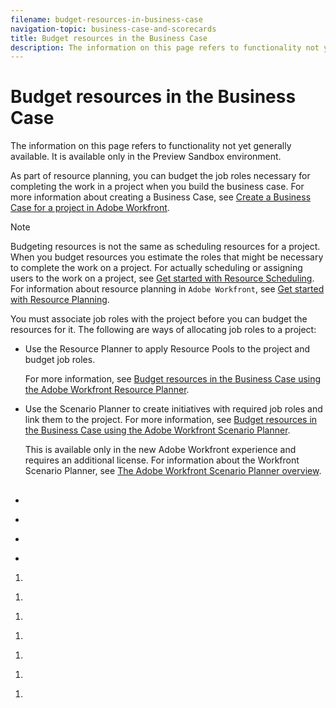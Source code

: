 ```yaml
---
filename: budget-resources-in-business-case
navigation-topic: business-case-and-scorecards
title: Budget resources in the Business Case
description: The information on this page refers to functionality not yet generally available. It is available only in the Preview Sandbox environment.
---
```


# Budget resources in the Business Case

The information on this page refers to functionality not yet generally available. It is available only in the Preview Sandbox environment.

As part of resource planning, you can budget the job roles necessary for completing the work in a project when you build the business case. For more information about creating a Business Case, see [Create a Business Case for a project in Adobe Workfront](../../../manage-work/projects/define-a-business-case/create-business-case.md).

>[!NOTE]
>
>Budgeting resources is not the same as scheduling resources for a project. When you budget resources you estimate the roles that might be necessary to complete the work on a project. For actually scheduling or assigning users to the work on a project, see [Get started with Resource Scheduling](../../../resource-mgmt/resource-scheduling/get-started-resource-scheduling.md). For information about resource planning in `Adobe Workfront`, see [Get started with Resource Planning](../../../resource-mgmt/resource-planning/get-started-resource-planning.md).

You must associate job roles with the project before you can budget the resources for it. The following are ways of allocating job roles to a project:

<ul> 
 <li> <p>Use the <span>Resource Planner</span> to apply Resource Pools to the project and budget job roles. </p> <p>For more information, see <a href="../../../manage-work/projects/define-a-business-case/budget-resources-in-business-case-use-resource-planner.md" class="MCXref xref">Budget resources in the Business Case using the Adobe Workfront Resource Planner</a>. </p> </li> 
 <li class="preview"> <p>Use the <span>Scenario Planner</span> to create initiatives with required job roles and link them to the project. For more information, see <a href="../../../manage-work/projects/define-a-business-case/budget-resources-in-business-case-use-scenario-planner.md" class="MCXref xref">Budget resources in the Business Case using the Adobe Workfront Scenario Planner</a>. </p> <note type="note"> 
   <p>This is available only in <span>the new Adobe Workfront experience</span> and requires an additional license. For information about the <span>Workfront Scenario Planner</span>, see <a href="../../../scenario-planner/scenario-planner-overview.md" class="MCXref xref">The Adobe Workfront Scenario Planner overview</a>. </p> 
  </note> </li> 
</ul>

##

##

<!--
You can associate Resource Pools with a project as part of completing the Resource Budgeting section of the Business Case of the project. The information you update here is also reflected in the Resource Planner.
-->

<!--
For more information about creating a Business Case, see Create a Business Case for a project in Adobe Workfront. For more information about planning in the Resource Planner, see Resource Planner overview.
-->

<!--
Prerequisites for budgeting resources on a project
-->

<!--
To successfully budget your resources in the Business case, you must have the following information available in Adobe Workfront:
-->

  <!--
  You must have Edit access to projects in your access level.
  -->

  <!--
  You must have Manage permissions on the project to be able to edit the Business Case of the project.
  -->

* 

  <!--
  You must have Edit access to Resource Management and Financial Data, as well as Manage Finance permissions on the project.
  -->

  <!--
  For information about the access needed to budget resources, see Access needed to budget resources.
  -->

* 

  <!--
  You must have Resource Pools attached to the project.
  -->

  <!--
  Note: You cannot budget resources assigned to issues in the Business Case. You can budget them in the Resource Planner. For more information about the Resource Planner, see Resource Planner overview.
  -->

* 

  <!--
  You must understand user and job role availability according to the Resource Management Preferences in your system.
  -->

  <!--
  Obtaining information about user availability depends on how your Workfront administrator configures your Resource Management Preferences.
  -->

  <!--
  For more information about calculating user availability and setting Resource Management Preferences, see Configure Resource Management preferences.
  -->

* 

  <!--
  In order to calculate the Budgeted Labor Cost of the project, you must associate users and job roles with Cost per Hour rates.
  -->

  <!--
  Note: Cost displays in the Business Case in the currency of the project.
  -->

  <!--
  For more information about associating Cost per Hour rates with job roles, see Create and manage job roles.
  -->

  <!--
  For more information about associating Cost per Hour rates with users, see Edit a user's profile.
  -->

  <!--
  Although this is not a prerequisite, we also recommend that you might also have Planned Hours associated with your tasks, to understand the amount of work a task might need to complete.
  -->

<!--
Apply Resource Pools to a project and budget resources in the Business Case
-->

<!--
Important: You can budget your resources for a period of 15 years. If you budget resources for a project with a duration longer than 15 years the budgeting information might not be accurate.
-->

<!--
To apply Resource Pools and budget project resources in the Business Case for a project with no Resource Pool:
-->

   <!--
   Go to the project which you want to associate with the Resource Pools.
   -->

   <!--
   Select the Project Details tab.
   -->

1. 

   <!--
   Select the Business Case sub-tab.
   -->

   <!--
   Click Business Case in the left panel.
   -->

1. 

   <!--
   In the Resource Budgeting section, click Edit Resource Budgeting.
   -->

1. 

   <!--
   In the Select Resource Pool field, specify one or several Resource Pools.
   -->

   <!--
   You must specify only Resource Pools that are populated with active users.
   -->

   <!--
   Tip: If the project is already associated with Resource Pools, the Resource Planner displays by default. To add more Resource Pools to the project, edit the project. For information about editing a project, see Edit projects.
   -->

1. 

   <!--
   Click Apply.
   -->

   <!--
   The Resource Planner is displayed, for the selected project.
   -->

   <!--
   For more information about the Resource Planner, see Resource Planner overview.
   -->

   <!--

   -->

1. 

   <!--
   (Optional) Click Week, Month or Quarter to display information for the project in different time frames.
   -->

   <!--
   Click Today to return to today's time frame.
   -->

   <!--
   (Optional) Click the Hours drop-down menu, and select Hours, FTE, or Cost to change how information displays in the Resource Planner. Hours display by default.
   -->

   <!--
   (Optional) Click Export to export the Resource Planner to an Excel file. Note: You can export data for up to 12 time periods at a time.
   -->

   <!--
   (Optional) Click the Full Screen icon to display the Resource Planner in full screen mode.
   -->

   <!--
   Update the BDG (Budgeted Hours) field with Hour, FTE, or Cost values for the the users, roles, or the project by doing one of the following: Manually estimate the amount of Hours, FTE, or Cost values for roles, users, or the project. Or Click the Options icon for the project or the job roles and select an option to automatically budget the hours for roles, users, or the project. For more information about budgeting in the Project View of the Resource Planner, see the Using the Project and Role Views to Budget Resources. Note: You can budget hours, FTEs, or costs for your resources for any time frame displayed in the Resource Budgeting area, independent of the timeline of the project. For example, if you want to indicate that your resources might not be available during the timeline of the project (where they are associated with Planned Hours), but they might be available during another time, you can do so by budgeting them for time frames where the Planned Hours are zero, if that is when they become available to work.
   -->

1. 

   <!--
   (Optional) To understand whether you can move the budgeted Hours, FTEs, or Costs to another time frame, click the Options icon, then Adjust Budgeting Dates.
   -->

   <!--
   For more information about adjusting budgeted dates, see Adjust budgeting dates in the Resource Planner.
   -->

1. 

   <!--
   Click Save.
   -->

   <!--
   If you have Cost per Hour rates associated with your job roles, budgeting the resources in the Resource Budgeting area calculates the Budgeted Labor Cost of the project. The Budgeted Labor Cost is displayed in the Resource Budgeting area of the Business Case and in the Business Case Summary.
   -->

   <!--
   The budgeting information specified in the Business Case is also displayed in the Resource Planner.
   -->

